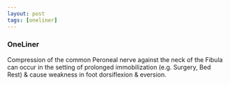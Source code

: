 ```yaml
---
layout: post
tags: [oneliner]
---
```



### OneLiner

Compression of the common Peroneal nerve against the neck of the Fibula can occur in the setting of prolonged immobilization (e.g. Surgery, Bed Rest) & cause weakness in foot dorsiflexion & eversion.
